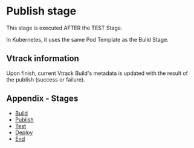 # Publish stage

This stage is executed AFTER the TEST Stage.

In Kubernetes, it uses the same Pod Template as the Build Stage.

## Vtrack information

Upon finish, current Vtrack Build's metadata is updated with the result of the publish (success or failure).


## Appendix - Stages

* [Build](./build.md)
* [Publish](./publish.md)
* [Test](./test.md)
* [Deploy](./deploy.md)
* [End](./end.md)
